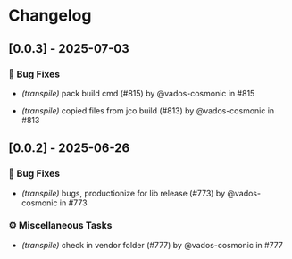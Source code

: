 # Changelog

## [0.0.3] - 2025-07-03

### 🐛 Bug Fixes

* *(transpile)* pack build cmd (#815) by @vados-cosmonic in #815

* *(transpile)* copied files from jco build (#813) by @vados-cosmonic in #813




## [0.0.2] - 2025-06-26

### 🐛 Bug Fixes

* *(transpile)* bugs, productionize for lib release (#773) by @vados-cosmonic in #773


### ⚙️ Miscellaneous Tasks

* *(transpile)* check in vendor folder (#777) by @vados-cosmonic in #777

